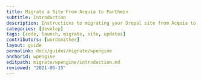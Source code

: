 ```yaml
---
title: Migrate a Site From Acquia to Pantheon
subtitle: Introduction
description: Instructions to migrating your Drupal site from Acquia to Pantheon.
categories: [develop]
tags: [code, launch, migrate, site, updates]
contributors: [wordsmither]
layout: guide
permalink: docs/guides/migrate/wpengine
anchorid: wpengine
editpath: migrate/wpengine/introduction.md
reviewed: "2021-06-15"
---
```


